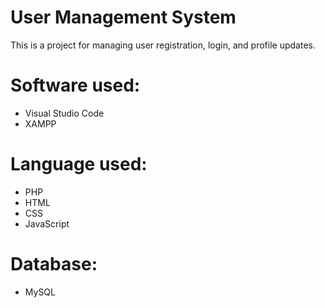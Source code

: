 # User Management System
This is a project for managing user registration, login, and profile updates.

# Software used:
- Visual Studio Code
- XAMPP

# Language used:
- PHP
- HTML
- CSS
- JavaScript

# Database:
- MySQL